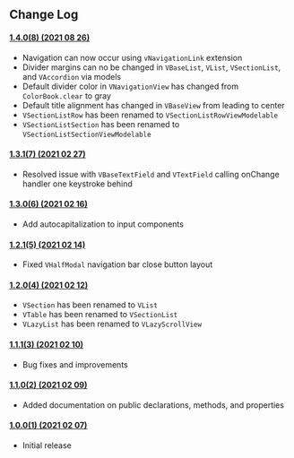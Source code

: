 ## Change Log

#### [1.4.0(8) (2021 08 26)](https://github.com/VakhoKontridze/VComponents/releases/download/1.4.0/VComponents.xcframework.zip)

- Navigation can now occur using `vNavigationLink` extension
- Divider margins can no be changed in `VBaseList`, `VList`, `VSectionList`, and `VAccordion` via models
- Default divider color in `VNavigationView` has changed from `ColorBook.clear` to gray
- Default title alignment has changed in `VBaseView` from leading to center
- `VSectionListRow` has been renamed to `VSectionListRowViewModelable`
- `VSectionListSection` has been renamed to `VSectionListSectionViewModelable`

#### [1.3.1(7) (2021 02 27)](https://github.com/VakhoKontridze/VComponents/releases/download/1.1.1/VComponents.xcframework.zip)

- Resolved issue with `VBaseTextField` and `VTextField` calling onChange handler one keystroke behind

#### [1.3.0(6) (2021 02 16)](https://github.com/VakhoKontridze/VComponents/releases/download/1.3.0/VComponents.xcframework.zip)

- Add autocapitalization to input components

#### [1.2.1(5) (2021 02 14)](https://github.com/VakhoKontridze/VComponents/releases/download/1.2.1/VComponents.xcframework.zip)

- Fixed `VHalfModal` navigation bar close button layout

#### [1.2.0(4) (2021 02 12)](https://github.com/VakhoKontridze/VComponents/releases/download/1.2.0/VComponents.xcframework.zip)

- `VSection` has been renamed to `VList`
- `VTable` has been renamed to `VSectionList`
- `VLazyList` has been renamed to `VLazyScrollView`

#### [1.1.1(3) (2021 02 10)](https://github.com/VakhoKontridze/VComponents/releases/download/1.1.1/VComponents.xcframework.zip)

- Bug fixes and improvements

#### [1.1.0(2) (2021 02 09)](https://github.com/VakhoKontridze/VComponents/releases/download/1.1.0/VComponents.xcframework.zip)

- Added documentation on public declarations, methods, and properties

#### [1.0.0(1) (2021 02 07)](https://github.com/VakhoKontridze/VComponents/releases/download/1.0.0/VComponents.xcframework.zip)

- Initial release

